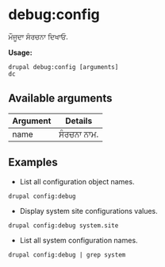 # debug:config
ਮੌਜੂਦਾ ਸੰਰਚਨਾ ਦਿਖਾਓ.

**Usage:**
```
drupal debug:config [arguments]
dc
```

## Available arguments
Argument | Details
---------|-------------
name | ਸੰਰਚਨਾ ਨਾਮ.

## Examples
* List all configuration object names.
```
drupal config:debug
```
* Display system site configurations values.
```
drupal config:debug system.site
```
* List all system configuration names.
```
drupal config:debug | grep system
```
